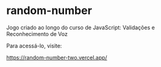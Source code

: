 # random-number

Jogo criado ao longo do curso de JavaScript: Validações e Reconhecimento de Voz

Para acessá-lo, visite: 

https://random-number-two.vercel.app/
